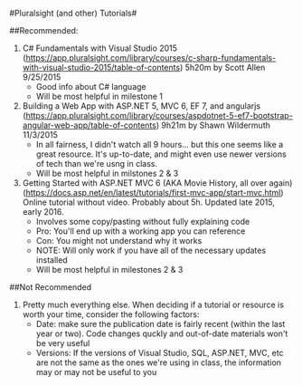 #Pluralsight (and other) Tutorials#

##Recommended:
1. C# Fundamentals with Visual Studio 2015 
(https://app.pluralsight.com/library/courses/c-sharp-fundamentals-with-visual-studio-2015/table-of-contents)
5h20m by Scott Allen 9/25/2015
	- Good info about C# language
	- Will be most helpful in milestone 1
1. Building a Web App with ASP.NET 5, MVC 6, EF 7, and angularjs
(https://app.pluralsight.com/library/courses/aspdotnet-5-ef7-bootstrap-angular-web-app/table-of-contents)
9h21m by Shawn Wildermuth 11/3/2015
	- In all fairness, I didn't watch all 9 hours... but this one seems like a great resource. It's up-to-date, and might even use newer versions of tech than we're usng in class.
	- Will be most helpful in milstones 2 & 3
1. Getting Started with ASP.NET MVC 6 (AKA Movie History, all over again)
(https://docs.asp.net/en/latest/tutorials/first-mvc-app/start-mvc.html)
Online tutorial without video. Probably about 5h. Updated late 2015, early 2016.
	- Involves some copy/pasting without fully explaining code
	- Pro: You'll end up with a working app you can reference
	- Con: You might not understand why it works
	- NOTE: Will only work if you have all of the necessary updates installed
	- Will be most  helpful in milestones 2 & 3

##Not Recommended
1. Pretty much everything else. When deciding if a tutorial or resource is worth your time, consider the following factors:
	- Date: make sure the publication date is fairly recent (within the last year or two). Code changes quckly and out-of-date materials won't be very useful
	- Versions: If the versions of Visual Studio, SQL, ASP.NET, MVC, etc are not the same as the ones we're using in class, the information may or may not be useful to you